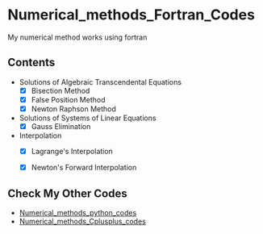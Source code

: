 # Numerical_methods_Fortran_Codes

My numerical method works using fortran

## Contents
* Solutions  of  Algebraic  Transcendental Equations
  - [x] Bisection Method
  - [x] False Position Method
  - [x] Newton Raphson Method 
* Solutions of  Systems of  Linear Equations
  - [x] Gauss Elimination
* Interpolation
  - [x] Lagrange's Interpolation
  - [x] Newton's Forward Interpolation



## Check My Other Codes
* [Numerical_methods_python_codes](https://github.com/rahular09062001/Numerical_methods_python_codes)
* [Numerical_methods_Cplusplus_codes](https://github.com/rahular09062001/Numerical_methods_Cplusplus_codes)
  
  
